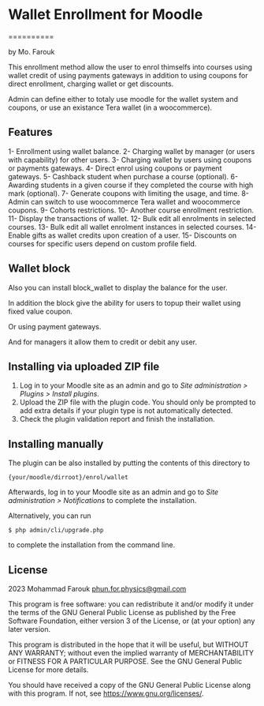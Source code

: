 # Wallet Enrollment for Moodle #
==========

by Mo. Farouk

This enrollment method allow the user to enrol thimselfs into courses using wallet credit of using payments gateways in addition to using coupons for direct enrollment, charging wallet or get discounts.

Admin can define either to totaly use moodle for the wallet system and coupons, or use an existance Tera wallet (in a woocommerce).

## Features ##

1- Enrollment using wallet balance.
2- Charging wallet by manager (or users with capability) for other users.
3- Charging wallet by users using coupons or payments gateways.
4- Direct enrol using coupons or payment gateways.
5- Cashback student when purchase a course (optional).
6- Awarding students in a given course if they completed the course with high mark (optional).
7- Generate coupons with limiting the usage, and time.
8- Admin can switch to use woocommerce Tera wallet and woocommerce coupons.
9- Cohorts restrictions.
10- Another course enrollment restriction.
11- Display the transactions of wallet.
12- Bulk edit all enrolments in selected courses.
13- Bulk edit all wallet enrolment instances in selected courses.
14- Enable gifts as wallet credits upon creation of a user.
15- Discounts on courses for specific users depend on custom profile field.

## Wallet block ##

Also you can install block_wallet to display the balance for the user.

In addition the block give the ability for users to topup their wallet using fixed value coupon.

Or using payment gateways.

And for managers it allow them to credit or debit any user.

## Installing via uploaded ZIP file ##

1. Log in to your Moodle site as an admin and go to _Site administration >
   Plugins > Install plugins_.
2. Upload the ZIP file with the plugin code. You should only be prompted to add
   extra details if your plugin type is not automatically detected.
3. Check the plugin validation report and finish the installation.

## Installing manually ##

The plugin can be also installed by putting the contents of this directory to

    {your/moodle/dirroot}/enrol/wallet

Afterwards, log in to your Moodle site as an admin and go to _Site administration >
Notifications_ to complete the installation.

Alternatively, you can run

    $ php admin/cli/upgrade.php

to complete the installation from the command line.

## License ##

2023 Mohammad Farouk <phun.for.physics@gmail.com>

This program is free software: you can redistribute it and/or modify it under
the terms of the GNU General Public License as published by the Free Software
Foundation, either version 3 of the License, or (at your option) any later
version.

This program is distributed in the hope that it will be useful, but WITHOUT ANY
WARRANTY; without even the implied warranty of MERCHANTABILITY or FITNESS FOR A
PARTICULAR PURPOSE.  See the GNU General Public License for more details.

You should have received a copy of the GNU General Public License along with
this program.  If not, see <https://www.gnu.org/licenses/>.